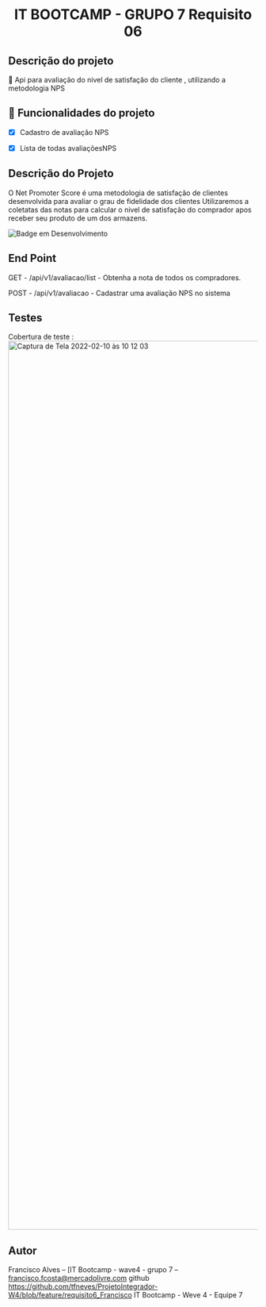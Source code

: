 <h1 align="center"> IT BOOTCAMP - GRUPO 7 Requisito 06 </h1>


## Descrição do projeto
<p align="left">🚀 Api para avaliação do nivel de satisfação do cliente  , utilizando a metodologia NPS</p>



## :hammer: Funcionalidades do projeto

- [x] Cadastro de avaliação NPS
- [x] Lista de todas avaliaçõesNPS


## Descrição do Projeto

O Net Promoter Score é uma metodologia de satisfação de clientes desenvolvida para avaliar o grau de fidelidade dos clientes
Utilizaremos a coletatas das notas para calcular o nivel de satisfação do comprador apos receber seu produto de um dos armazens.


![Badge em Desenvolvimento](http://img.shields.io/static/v1?label=STATUS&message=CONCLUIDO&color=GREEN&style=for-the-badge)

## End Point

GET -   /api/v1/avaliacao/list - Obtenha a nota de todos os compradores.

POST - /api/v1/avaliacao - Cadastrar uma avaliação NPS no sistema

## Testes
Cobertura de teste :
<img width="1792" alt="Captura de Tela 2022-02-10 às 10 12 03" src="https://user-images.githubusercontent.com/96193215/153415699-d8a20550-05d5-47e8-b74b-8339001d14c5.png">
## Autor
Francisco Alves  – [IT Bootcamp - wave4 - grupo 7 – francisco.fcosta@mercadolivre.com
github https://github.com/tfneves/ProjetoIntegrador-W4/blob/feature/requisito6_Francisco
IT Bootcamp - Weve 4 - Equipe 7


